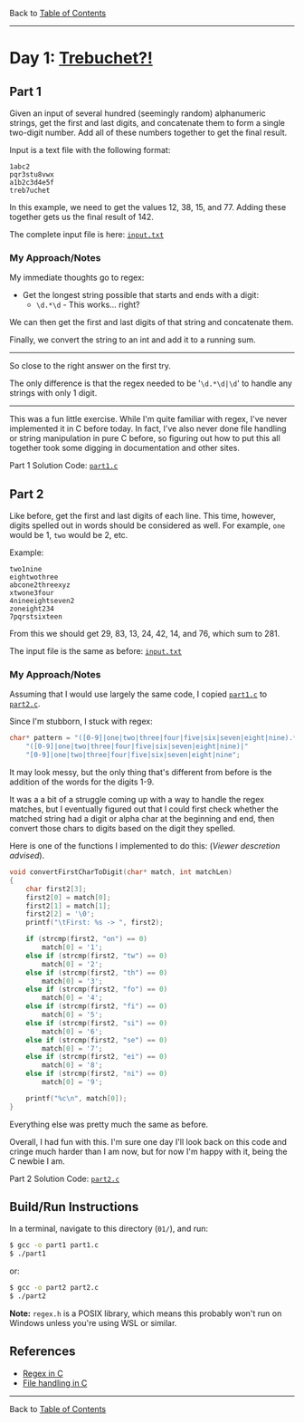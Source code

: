 Back to [Table of Contents](../README.md#table-of-contents)

---

# Day 1: [Trebuchet?!](https://adventofcode.com/2023/day/1)

## Part 1

Given an input of several hundred (seemingly random) alphanumeric strings, get the first and last digits, and concatenate them to form a single two-digit number. Add all of these numbers together to get the final result.

Input is a text file with the following format:
```text
1abc2
pqr3stu8vwx
a1b2c3d4e5f
treb7uchet
```
In this example, we need to get the values 12, 38, 15, and 77. Adding these together gets us the final result of 142.

The complete input file is here: [`input.txt`](input.txt)

### My Approach/Notes

My immediate thoughts go to regex:
- Get the longest string possible that starts and ends with a digit:
    - `\d.*\d` - This works... right?

We can then get the first and last digits of that string and concatenate them.

Finally, we convert the string to an int and add it to a running sum.

---

So close to the right answer on the first try.

The only difference is that the regex needed to be
'`\d.*\d|\d`'
to handle any strings with only 1 digit.

---

This was a fun little exercise. While I'm quite familiar with regex, I've never implemented it in C before today. In fact, I've also never done file handling or string manipulation in pure C before, so figuring out how to put this all together took some digging in documentation and other sites.

Part 1 Solution Code: [`part1.c`](part1.c)

## Part 2

Like before, get the first and last digits of each line. This time, however, digits spelled out in words should be considered as well. For example, `one` would be 1, `two` would be 2, etc.

Example:
```text
two1nine
eightwothree
abcone2threexyz
xtwone3four
4nineeightseven2
zoneight234
7pqrstsixteen
```

From this we should get 29, 83, 13, 24, 42, 14, and 76, which sum to 281.

The input file is the same as before: [`input.txt`](input.txt)

### My Approach/Notes

Assuming that I would use largely the same code, I copied [`part1.c`](part1.c) to [`part2.c`](part2.c).

Since I'm stubborn, I stuck with regex:
```c
char* pattern = "([0-9]|one|two|three|four|five|six|seven|eight|nine).*"
    "([0-9]|one|two|three|four|five|six|seven|eight|nine)|"
    "[0-9]|one|two|three|four|five|six|seven|eight|nine";
```

It may look messy, but the only thing that's different from before is the addition of the words for the digits 1-9.

It was a a bit of a struggle coming up with a way to handle the regex matches, but I eventually figured out that I could first check whether the matched string had a digit or alpha char at the beginning and end, then convert those chars to digits based on the digit they spelled. 

Here is one of the functions I implemented to do this: (*Viewer descretion advised*).

```c
void convertFirstCharToDigit(char* match, int matchLen)
{
    char first2[3];
    first2[0] = match[0];
    first2[1] = match[1];
    first2[2] = '\0';
    printf("\tFirst: %s -> ", first2);

    if (strcmp(first2, "on") == 0)
        match[0] = '1';
    else if (strcmp(first2, "tw") == 0)
        match[0] = '2';
    else if (strcmp(first2, "th") == 0)
        match[0] = '3';
    else if (strcmp(first2, "fo") == 0)
        match[0] = '4';
    else if (strcmp(first2, "fi") == 0)
        match[0] = '5';
    else if (strcmp(first2, "si") == 0)
        match[0] = '6';
    else if (strcmp(first2, "se") == 0)
        match[0] = '7';
    else if (strcmp(first2, "ei") == 0)
        match[0] = '8';
    else if (strcmp(first2, "ni") == 0)
        match[0] = '9';

    printf("%c\n", match[0]);
}
```
Everything else was pretty much the same as before.

Overall, I had fun with this. I'm sure one day I'll look back on this code and
cringe much harder than I am now, but for now I'm happy with it, being the C newbie I am.

Part 2 Solution Code: [`part2.c`](part2.c)

## Build/Run Instructions

In a terminal, navigate to this directory (`01/`), and run:
```bash
$ gcc -o part1 part1.c
$ ./part1
```
or:
```bash
$ gcc -o part2 part2.c
$ ./part2
```
**Note:** `regex.h` is a POSIX library, which means this probably won't run on Windows unless you're using WSL or similar.

## References

- [Regex in C](https://www.geeksforgeeks.org/regular-expressions-in-c/)
- [File handling in C](https://www.geeksforgeeks.org/basics-file-handling-c/)

---

Back to [Table of Contents](../README.md#table-of-contents)